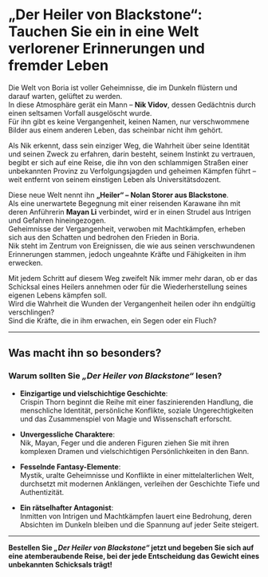 # „Der Heiler von Blackstone“: Tauchen Sie ein in eine Welt verlorener Erinnerungen und fremder Leben

Die Welt von Boria ist voller Geheimnisse, die im Dunkeln flüstern und darauf warten, gelüftet zu werden.  
In diese Atmosphäre gerät ein Mann – **Nik Vidov**, dessen Gedächtnis durch einen seltsamen Vorfall ausgelöscht wurde.  
Für ihn gibt es keine Vergangenheit, keinen Namen, nur verschwommene Bilder aus einem anderen Leben, das scheinbar nicht ihm gehört.

Als Nik erkennt, dass sein einziger Weg, die Wahrheit über seine Identität und seinen Zweck zu erfahren, darin besteht, seinem Instinkt zu vertrauen, begibt er sich auf eine Reise, die ihn von den schlammigen Straßen einer unbekannten Provinz zu Verfolgungsjagden und geheimen Kämpfen führt – weit entfernt von seinem einstigen Leben als Universitätsdozent.

Diese neue Welt nennt ihn **„Heiler“ – Nolan Storer aus Blackstone**.  
Als eine unerwartete Begegnung mit einer reisenden Karawane ihn mit deren Anführerin **Mayan Li** verbindet, wird er in einen Strudel aus Intrigen und Gefahren hineingezogen.  
Geheimnisse der Vergangenheit, verwoben mit Machtkämpfen, erheben sich aus den Schatten und bedrohen den Frieden in Boria.  
Nik steht im Zentrum von Ereignissen, die wie aus seinen verschwundenen Erinnerungen stammen, jedoch ungeahnte Kräfte und Fähigkeiten in ihm erwecken.

Mit jedem Schritt auf diesem Weg zweifelt Nik immer mehr daran, ob er das Schicksal eines Heilers annehmen oder für die Wiederherstellung seines eigenen Lebens kämpfen soll.  
Wird die Wahrheit die Wunden der Vergangenheit heilen oder ihn endgültig verschlingen?  
Sind die Kräfte, die in ihm erwachen, ein Segen oder ein Fluch?

---

## Was macht ihn so besonders?  
### Warum sollten Sie *„Der Heiler von Blackstone“* lesen?

- **Einzigartige und vielschichtige Geschichte**:  
  Crispin Thorn beginnt die Reihe mit einer faszinierenden Handlung, die menschliche Identität, persönliche Konflikte, soziale Ungerechtigkeiten und das Zusammenspiel von Magie und Wissenschaft erforscht.

- **Unvergessliche Charaktere**:  
  Nik, Mayan, Feger und die anderen Figuren ziehen Sie mit ihren komplexen Dramen und vielschichtigen Persönlichkeiten in den Bann.

- **Fesselnde Fantasy-Elemente**:  
  Mystik, uralte Geheimnisse und Konflikte in einer mittelalterlichen Welt, durchsetzt mit modernen Anklängen, verleihen der Geschichte Tiefe und Authentizität.

- **Ein rätselhafter Antagonist**:  
  Inmitten von Intrigen und Machtkämpfen lauert eine Bedrohung, deren Absichten im Dunkeln bleiben und die Spannung auf jeder Seite steigert.

---

**Bestellen Sie *„Der Heiler von Blackstone“* jetzt und begeben Sie sich auf eine atemberaubende Reise, bei der jede Entscheidung das Gewicht eines unbekannten Schicksals trägt!**


